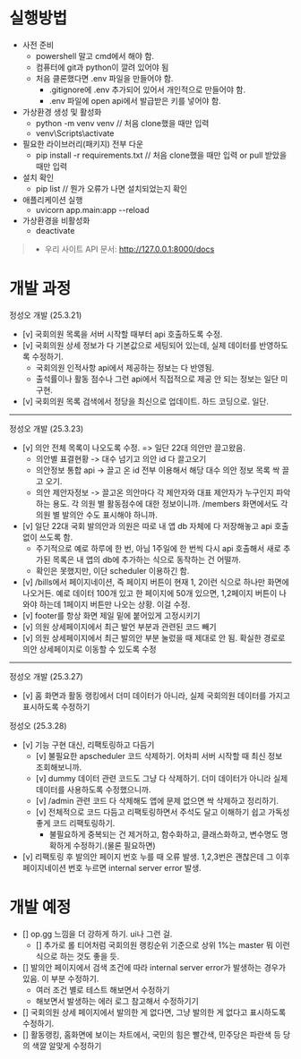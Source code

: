 # 실행방법

- 사전 준비
  - powershell 말고 cmd에서 해야 함.
  - 컴퓨터에 git과 python이 깔려 있어야 됨
  - 처음 클론했다면 .env 파일을 만들어야 함.
    - .gitignore에 .env 추가되어 있어서 개인적으로 만들어야 함.
    - .env 파일에 open api에서 발급받은 키를 넣어야 함.
- 가상환경 생성 및 활성화
  - python -m venv venv // 처음 clone했을 때만 입력
  - venv\Scripts\activate
- 필요한 라이브러리(패키지) 전부 다운
  - pip install -r requirements.txt // 처음 clone했을 때만 입력 or pull 받았을 때만 입력
- 설치 확인
  - pip list // 뭔가 오류가 나면 설치되었는지 확인
- 애플리케이션 실행
  - uvicorn app.main:app --reload
- 가상환경을 비활성화
  - deactivate


> - 우리 사이트 API 문서: http://127.0.0.1:8000/docs

# 개발 과정

정성오 개발 (25.3.21)
- [v] 국회의원 목록을 서버 시작할 때부터 api 호출하도록 수정.
- [v] 국회의원 상세 정보가 다 기본값으로 세팅되어 있는데, 실제 데이터를 반영하도록 수정하기.
  - 국회의원 인적사항 api에서 제공하는 정보는 다 반영됨.
  - 출석률이나 활동 점수나 그런 api에서 직접적으로 제공 안 되는 정보는 일단 미구현.
- [v] 국회의원 목록 검색에서 정당을 최신으로 업데이트. 하드 코딩으로. 일단.

---
정성오 개발 (25.3.23)
- [v] 의안 전체 목록이 나오도록 수정. => 일단 22대 의안만 끌고왔음.
  - 의안별 표결현황 -> 대수 넘기고 의안 id 다 끌고오기
  - 의안정보 통합 api -> 끌고 온 id 전부 이용해서 해당 대수 의안 정보 목록 싹 끌고 오기.
  - 의안 제안자정보 -> 끌고온 의안마다 각 제안자와 대표 제안자가 누구인지 파악하는 용도. 각 의원 별 활동점수에 대한 정보이니까. /members 화면에서도 각 의원 별 발의안 수도 표시해야 하니까.
- [v] 일단 22대 국회 발의안과 의원은 따로 내 앱 db 자체에 다 저장해놓고 api 호출 없이 쓰도록 함.
  - 주기적으로 예로 하루에 한 번, 아님 1주일에 한 번씩 다시 api 호출해서 새로 추가된 목록은 내 앱의 db에 추가하는 식으로 동작하는 건 어떨까.
  - 확인은 못했지만, 이단 scheduler 이용하긴 함.
- [v] /bills에서 페이지네이션, 즉 페이지 버튼이 현재 1, 2이런 식으로 하나만 화면에 나오거든. 예로 데이터 100개 있고 한 페이지에 50개 있으면, 1,2페이지 버튼이 나와야 하는데 1페이지 버튼만 나오는 상황. 이걸 수정.
- [v] footer를 항상 화면 제일 밑에 붙어있게 고정시키기
- [v] 의원 상세페이지에서 최근 발언 부분과 관련된 코드 빼기
- [v] 의원 상세페이지에서 최근 발의안 부분 눌렀을 때 제대로 안 됨. 확실한 경로로 의안 상세페이지로 이동할 수 있도록 수정

---

정성오 개발 (25.3.27)
- [v] 홈 화면과 활동 랭킹에서 더미 데이터가 아니라, 실제 국회의원 데이터를 가지고 표시하도록 수정하기

정성오 (25.3.28)
- [v] 기능 구현 대신, 리팩토링하고 다듬기
  - [v] 불필요한 apscheduler 코드 삭제하기. 어차피 서버 시작할 때 최신 정보 조회해보니까.
  - [v] dummy 데이터 관련 코드도 그냥 다 삭제하기. 더미 데이터가 아니라 실제 데이터를 사용하도록 수정했으니까.
  - [v] /admin 관련 코드 다 삭제해도 앱에 문제 없으면 싹 삭제하고 정리하기.
  - [v] 전체적으로 코드 다듬고 리팩토링하면서 주석도 달고 이해하기 쉽고 가독성 좋게 코드 리팩토링하기.
    - 불필요하게 중복되는 건 제거하고, 함수화하고, 클래스화하고, 변수명도 명확하게 수정하기.(물론 필요하면)
- [v] 리팩토링 후 발의안 페이지 번호 누를 때 오류 발생. 1,2,3번은 괜찮은데 그 이후 페이지네이션 번호 누르면 internal server error 발생.

# 개발 예정

- [] op.gg 느낌을 더 강하게 하기. ui나 그런 걸.
  - [] 추가로 롤 티어처럼 국회의원 랭킹순위 기준으로 상위 1%는 master 뭐 이런 식으로 하는 것도 좋을 듯.
- [] 발의안 페이지에서 검색 조건에 따라 internal server error가 발생하는 경우가 있음. 이 부분 수정하기.
  - 여러 조건 별로 테스트 해보면서 수정하기
  - 해보면서 발생하는 에러 로그 참고해서 수정하기기
- [] 국회의원 상세 페이지에서 발의한 게 없다면, 그냥 발의한 게 없다고 표시하도록 수정하기.
- [] 활동랭킹, 홈화면에 보이는 차트에서, 국민의 힘은 빨간색, 민주당은 파란색 등 당의 색깔 알맞게 수정하기
